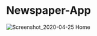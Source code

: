 # Newspaper-App
![Screenshot_2020-04-25 Home](https://user-images.githubusercontent.com/50178378/80287938-dddea480-870a-11ea-9571-25e87bb9eb2a.png)

